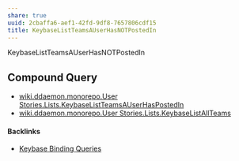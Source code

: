 ```yaml
---
share: true
uuid: 2cbaffa6-aef1-42fd-9df8-7657806cdf15
title: KeybaseListTeamsAUserHasNOTPostedIn
---
```

KeybaseListTeamsAUserHasNOTPostedIn

## Compound Query

* [wiki.ddaemon.monorepo.User Stories.Lists.KeybaseListTeamsAUserHasPostedIn](/28652163-24dd-4c02-bf50-d6ea6d842086)
* [wiki.ddaemon.monorepo.User Stories.Lists.KeybaseListAllTeams](/b4ea9747-06e3-4497-ab55-85ae33b2a76b)


#### Backlinks

* [Keybase Binding Queries](/da8ee43f-5075-4547-a583-65a941185d4a)